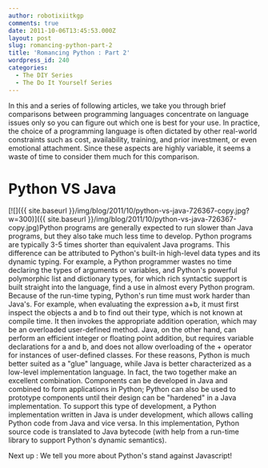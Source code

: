 ```yaml
---
author: robotixiitkgp
comments: true
date: 2011-10-06T13:45:53.000Z
layout: post
slug: romancing-python-part-2
title: 'Romancing Python : Part 2'
wordpress_id: 240
categories:
  - The DIY Series
  - The Do It Yourself Series
---
```


In this and a series of following articles, we take you through brief comparisons between programming languages concentrate on language issues only so you can figure out which one is best for your use. In practice, the choice of a programming language is often dictated by other real-world constraints such as cost, availability, training, and prior investment, or even emotional attachment. Since these aspects are highly variable, it seems a waste of time to consider them much for this comparison.

# Python VS Java
[![]({{ site.baseurl }}/img/blog/2011/10/python-vs-java-726367-copy.jpg?w=300)]({{ site.baseurl }}/img/blog/2011/10/python-vs-java-726367-copy.jpg)Python programs are generally expected to run slower than Java programs, but they also take much less time to develop. Python programs are typically 3-5 times shorter than equivalent Java programs. This difference can be attributed to Python's built-in high-level data types and its dynamic typing. For example, a Python programmer wastes no time declaring the types of arguments or variables, and Python's powerful polymorphic list and dictionary types, for which rich syntactic support is built straight into the language, find a use in almost every Python program. Because of the run-time typing, Python's run time must work harder than Java's. For example, when evaluating the expression a+b, it must first inspect the objects a and b to find out their type, which is not known at compile time. It then invokes the appropriate addition operation, which may be an overloaded user-defined method. Java, on the other hand, can perform an efficient integer or floating point addition, but requires variable declarations for a and b, and does not allow overloading of the + operator for instances of user-defined classes. For these reasons, Python is much better suited as a "glue" language, while Java is better characterized as a low-level implementation language. In fact, the two together make an excellent combination. Components can be developed in Java and combined to form applications in Python; Python can also be used to prototype components until their design can be "hardened" in a Java implementation. To support this type of development, a Python implementation written in Java is under development, which allows calling Python code from Java and vice versa. In this implementation, Python source code is translated to Java bytecode (with help from a run-time library to support Python's dynamic semantics).

Next up : We tell you more about Python's stand against Javascript!
